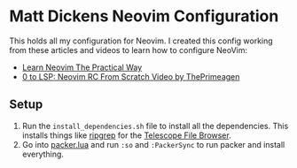 # Matt Dickens Neovim Configuration

This holds all my configuration for Neovim. I created this config working from these articles and videos to learn how to configure NeoVim:

- [Learn Neovim The Practical Way](https://alpha2phi.medium.com/learn-neovim-the-practical-way-8818fcf4830f#8c31)
- [0 to LSP: Neovim RC From Scratch Video by ThePrimeagen](https://www.youtube.com/watch?v=w7i4amO_zaE&list=PLm323Lc7iSW_wuxqmKx_xxNtJC_hJbQ7R&index=6)

## Setup

1. Run the `install_dependencies.sh` file to install all the dependencies. This installs things like [ripgrep](https://github.com/BurntSushi/ripgrep) for the [Telescope File Browser](https://github.com/nvim-telescope/telescope-file-browser.nvim).
2. Go into [packer.lua](./lua/mattcodes/packer.lua) and run `:so` and `:PackerSync` to run packer and install everything.


